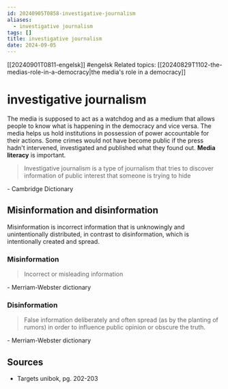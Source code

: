 ```yaml
---
id: 20240905T0858-investigative-journalism
aliases:
  - investigative journalism
tags: []
title: investigative journalism
date: 2024-09-05
---
```


[[20240901T0811-engelsk]] #engelsk
Related topics: [[20240829T1102-the-medias-role-in-a-democracy|the media's role in a democracy]]

# investigative journalism

The media is supposed to act as a watchdog and as a medium that allows people to know what is happening in the democracy and vice versa. The media helps us hold institutions in possession of power accountable for their actions. Some crimes would not have become public if the press hadn't intervened, investigated and published what they found out. **Media literacy** is important.

> Investigative journalism is a type of journalism that tries to discover information of public interest that someone is trying to hide

\- Cambridge Dictionary

## Misinformation and disinformation

Misinformation is incorrect information that is unknowingly and unintentionally distributed, in contrast to disinformation, which is intentionally created and spread.

### Misinformation

> Incorrect or misleading information

\- Merriam-Webster dictionary

### Disinformation

> False information deliberately and often spread (as by the planting of rumors) in order to influence public opinion or obscure the truth.

\- Merriam-Webster dictionary

## Sources

- Targets unibok, pg. 202-203
